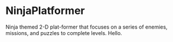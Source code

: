 # NinjaPlatformer
Ninja themed 2-D plat-former that focuses on a series of enemies, missions, and puzzles to complete levels.
Hello.
